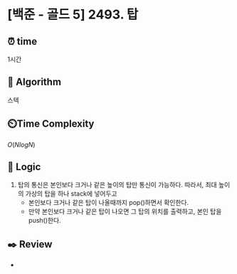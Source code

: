 # [백준 - 골드 5] 2493. 탑
 
## ⏰  **time**

1시간

## :pushpin: **Algorithm**

스텍

## ⏲️**Time Complexity**

$O(NlogN)$

## :round_pushpin: **Logic**

1. 탑의 통신은 본인보다 크거나 같은 높이의 탑만 통신이 가능하다.
   따라서, 최대 높이의 가상의 탑을 하나 stack에 넣어두고
   - 본인보다 크거나 같은 탑이 나올때까지 pop()하면서 확인한다.
   - 만약 본인보다 크거나 같은 탑이 나오면 그 탑의 위치를 출력하고, 본인 탑을 push()한다.

## :black_nib: **Review**
- 
